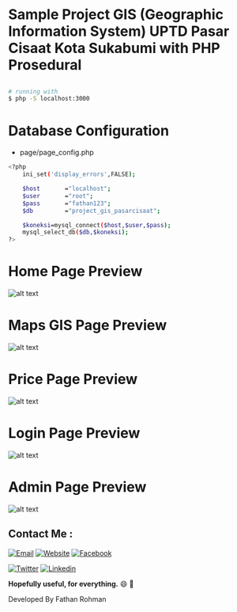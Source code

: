 # Sample Project GIS (Geographic Information System) UPTD Pasar Cisaat Kota Sukabumi with PHP Prosedural
##
``` bash
# running with
$ php -S localhost:3000
```
##
# Database Configuration
- page/page_config.php
``` bash
<?php
	ini_set('display_errors',FALSE);

	$host		="localhost";
	$user		="root";
	$pass		="fathan123";
	$db 		="project_gis_pasarcisaat";

	$koneksi=mysql_connect($host,$user,$pass);
	mysql_select_db($db,$koneksi);	
?>
```
##
##
# Home Page Preview
![alt text](assets/images/screenshoot/uptd-home.png)

# Maps GIS Page Preview
![alt text](assets/images/screenshoot/uptd-denah.png)

# Price Page Preview
![alt text](assets/images/screenshoot/uptd-harga.png)

# Login Page Preview
![alt text](assets/images/screenshoot/uptd-login.png)

# Admin Page Preview
![alt text](assets/images/screenshoot/uptd-admin.png)
##
##
## Contact Me :
[![Email](https://img.shields.io/badge/Fathan%20Rohman-Email-yellow.svg?maxAge=3600)](mailto:karir.fathan@gmail.com)
[![Website](https://img.shields.io/badge/Fathan%20Rohman-Github-black.svg?maxAge=3600)](https://github.com/fathan/)
[![Facebook](https://img.shields.io/badge/fathanrohmanst-Facebook-blue.svg?maxAge=3600)](https://facebook.com/fathanrohmanst)

[![Twitter](https://img.shields.io/badge/Fathan_Rohman-Twitter-55acee.svg?maxAge=3600)](https://twitter.com/Fathan_Rohman)
[![Linkedin](https://img.shields.io/badge/fathan-Linkedin-0077b5.svg?maxAge=3600)](https://id.linkedin.com/in/fathan)


**Hopefully useful, for everything.** :smile: :punch:

Developed By Fathan Rohman